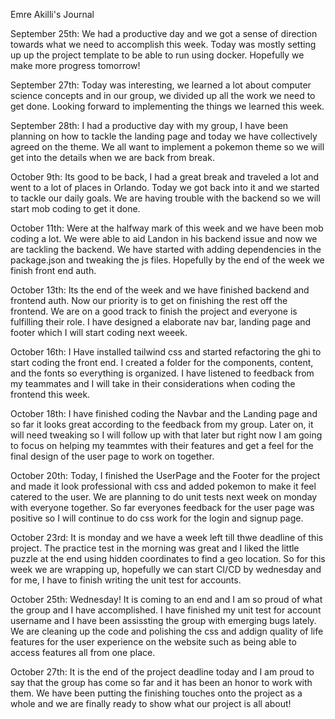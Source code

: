 Emre Akilli's Journal

September 25th:
We had a productive day and we got a sense of direction towards what we need to accomplish this week. Today was mostly setting up up the project template to be able to run using docker. Hopefully we make more progress tomorrow!

September 27th:
Today was interesting, we learned a lot about computer science concepts and in our group, we divided up all the work we need to get done. Looking forward to implementing the things we learned this week.

September 28th:
I had a productive day with my group, I have been planning on how to tackle the landing page and today we have collectively agreed on the theme. We all want to implement a pokemon theme so we will get into the details when we are back from break.

October 9th:
Its good to be back, I had a great break and traveled a lot and went to a lot of places in Orlando. Today we got back into it and we started to tackle our daily goals. We are having trouble with the backend so we will start mob coding to get it done.

October 11th:
Were at the halfway mark of this week and we have been mob coding a lot. We were able to aid Landon in his backend issue and now we are tackling the backend. We have started with adding dependencies in the package.json and tweaking the js files. Hopefully by the end of the week we finish front end auth.

October 13th: Its the end of the week and we have finished backend and frontend auth. Now our priority is to get on finishing the rest off the frontend. We are on a good track to finish the project and everyone is fulfilling their role. I have designed a elaborate nav bar, landing page and footer which I will start coding next weeek.

October 16th: I Have installed tailwind css and started refactoring the ghi to start coding the front end. I created a folder for the components, content, and the fonts so everything is organized. I have listened to feedback from my teammates and I will take in their considerations when coding the frontend this week.

October 18th: I have finished coding the Navbar and the Landing page and so far it looks great according to the feedback from my group. Later on, it will need tweaking so I will follow up with that later but right now I am going to focus on helping my teammtes with their features and get a feel for the final design of the user page to work on together.

October 20th: Today, I finished the UserPage and the Footer for the project and made it look professional with css and added pokemon to make it feel catered to the user. We are planning to do unit tests next week on monday with everyone together. So far everyones feedback for the user page was positive so I will continue to do css work for the login and signup page.

October 23rd: It is monday and we have a week left till thwe deadline of this project. The practice test in the morning was great and I liked the little puzzle at the end using hidden coordinates to find a geo location. So for this week we are wrapping up, hopefully we can start CI/CD by wednesday and for me, I have to finish writing the unit test for accounts. 

October 25th: Wednesday! It is coming to an end and I am so proud of what the group and I have accomplished. I have finished my unit test for account username and I have been assissting the group with emerging bugs lately. We are cleaning up the code and polishing the css and addign quality of life features for the user experience on the website such as being able to access features all from one place. 

October 27th: It is the end of the project deadline today and I am proud to say that the group has come so far and it has been an honor to work with them. We have been putting the finishing touches onto the project as a whole and we are finally ready to show what our project is all about!